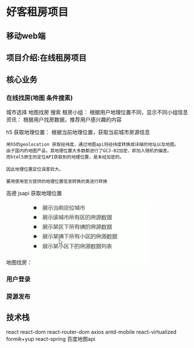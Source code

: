 # 好客租房项目
## 移动web端
## 项目介绍:在线租房项目
## 核心业务
### 在线找房(地图 条件搜素)
城市选择 地图找房 搜索
租房小组：
根据用户地理位置不同，显示不同小组信息
资讯：
根据用户找房数据，推荐用户感兴趣的内容

h5 获取地理位置：
根据当前地理位置，获取当前城市房源信息

```
用h5的geolocation 获取经纬度，通过地图api将经纬度转换成详细的地址以及地图。
由于国内的地图产品，其地理位置大多数都进行了GCJ-02加密，即加入随机的偏差。
而html5原生的定位API获取到的地理位置，是未经加密的。

因此地理位置定位误差较大。

要用使用官方提供的地理位置信息转换的类进行转换

```

高德 jsapi 获取地理位置


地图找房：
![1665570095761](image/cookbook/1665570095761.png)



### 用户登录
### 房源发布
## 技术栈
react react-dom  react-router-dom
axios
antd-mobile
react-virtualized  formik+yup react-spring
百度地图api

